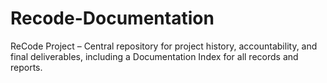 # Recode-Documentation
ReCode Project – Central repository for project history, accountability, and final deliverables, including a Documentation Index for all records and reports.
